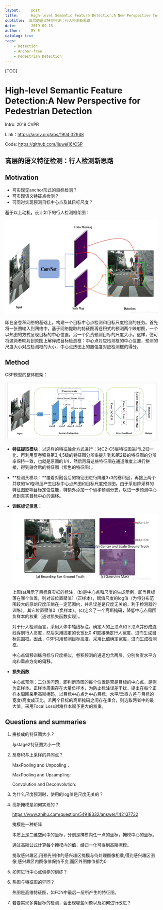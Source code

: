 ```yaml
---
layout:     post
title:      High-level Semantic Feature Detection:A New Perspective for Pedestrian Detection
subtitle:  高层的语义特征检测：行人检测新思路
date:       2019-09-18
author:     BY E
catalog: true
tags:
    - Detection
    - Anchor-free
    - Pedestrian Detection
---
```


[TOC]

# High-level Semantic Feature Detection:A New Perspective for Pedestrian Detection

Intro: 2019 CVPR

Link：<https://arxiv.org/abs/1904.02948>		

Code: <https://github.com/liuwei16/CSP>

## 高层的语义特征检测：行人检测新思路

## Motivation

- 可实现无anchor形式的目标检测？
- 可实现语义特征点检测？
- 可同时实现预测目标中心点及其目标尺度？

基于以上动机，设计如下的行人检测框架图：

![1568774987337](../img/1568774987337.png)

即在全卷积网络的基础上，构建一个目标中心点检测和目标尺度检测的任务。首先将一张图输入到网络中，基于网络提取的特征图再卷积式的预测两个映射图，一个以热图的方式呈现目标的中心位置，另一个负责预测目标的尺度大小。这样，便可将这两者映射到原图上解译成目标检测框：中心点对应检测框的中心位置，预测的尺度大小对应检测框的大小，中心点热图上的置信度对应检测框的得分。

## Method

CSP模型的整体框架：

![1568775039052](../img/1568775039052.png)

- **特征提取模块**：以这样的特征融合方式进行：对C2-C5层特征图进行L2归一化，再利用反卷积将第3,4,5级的特征图分辨率提升到和第2级的特征图的分辨率保持一致，也就是原图的1/4，然后再将这些特征图在通道维度上进行拼接，得到融合后的特征图（紫色的特征图）。

- **检测头模块：**接着对融合后的特征图进行降维3x3的卷积层，再接上两个并联的1x1卷积层产生目标中心点热图和目标尺度预测图。由于采用降采样的特征图影响目标定位性能，特额外添加一个偏移预测分支，以进一步预测中心点到真实目标中心的偏移。

- **训练标记信息：**

  ![1568774916002](../img/1568774916002.png)

  上图(a)展示了目标真实框的标注，(b)是中心点和尺度的生成示例，即当目标落在哪个位置，则对该位置赋值1（正样本），赋值尺度的log值（为将分布范围较大的原始尺度压缩在一定范围内，并且误差是尺度无关的，利于检测器的训练），其它位置赋值0（负样本）。(c)定义了一个高斯掩码，降低中心点周围负样本的权重（通过损失函数实现）。

  对于行人检测而言，采用人体中轴线标注，确定人的上顶点和下顶点并形成连线得到行人高度，然后采用固定的长宽比0.41直接确定行人宽度，进而生成目标包围框。因此，CSP只用预测目标高度，采用比值确定宽度，进而生成检测框。

  中心点偏移训练目标与尺度相似，卷积预测的通道包含两层，分别负责水平方向和垂直方向的偏移。

- **损失函数**

  中心点预测：二分类问题，即判断热图的每个位置是否是目标的中心点，是则为正样本。正样本周围存在大量负样本，为防止标注误差干扰，提出在每个正样本周围采用高斯掩码，以目标中心点为中心目标，水平/垂直方差与目标的宽度/高度成正比。若两个目标的高斯掩码之间存在重合，则选取两者中的最大值。采用Focal Loss对难样本赋予更大的权重。

## Questions and summaries

1. 拼接成的特征图大小？

   与stage2特征图大小一致

2. 反卷积与上采样的异同点？

   MaxPooling and Unpooling：



   MaxPooling and Upsampling:



   Convolution and Deconvolution:

3. 为什么尺度预测时，使用的log值是尺度无关的？

4. 高斯掩模是如何实现的？

   <https://www.zhihu.com/question/54918332/answer/142137732>

   掩模是一种矩阵

   本质上是二维空间中的坐标，分别是掩模内任一点的坐标，掩模中心的坐标。

   通过高斯公式计算每个掩模内的值，经归一化可得到高斯掩模。

   提取感兴趣区,用预先制作的感兴趣区掩模与待处理图像相乘,得到感兴趣区图像,感兴趣区内图像值保持不变,而区外图像值都为0

5. 如何进行中心点偏移的训练？

6. 热图与特征图的异同？

   热图是高维特征图，如FCN中最后一层所产生的特征图。

7. 若要实现多类目标的检测，会出现哪些问题以及如何进行改进？